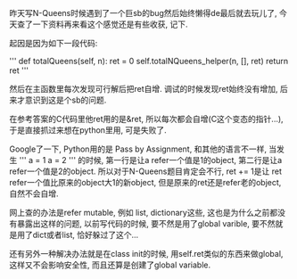 昨天写N-Queens时候遇到了一个巨sb的bug然后始终懒得de最后就去玩儿了, 今天查了一下资料再来看这个感觉还是有些收获, 记下.

起因是因为如下一段代码:

'''
def totalQueens(self, n):
	ret = 0
	self.totalNQueens_helper(n, [], ret)
	return ret
'''

然后在主函数里每次发现可行解后把ret自增. 调试的时候发现ret始终没有增加, 后来才意识到这是个sb的问题.

在参考答案的C代码里他ret用的是&ret, 所以每次都会自增(C这个变态的指针...), 于是直接抓过来想在python里用, 可是失败了.

Google了一下, Python用的是 Pass by Assignment, 和其他的语言不一样, 当发生
'''
a = 1
a = 2
'''
的时候, 第一行是让a refer一个值是1的object, 第二行是让a refer一个值是2的object. 所以对于N-Queens题目肯定会不行, ret += 1是让 ret refer一个值比原来的object大1的新object, 但是原来的ret还是refer老的object, 自然不会自增.

网上查的办法是refer mutable, 例如 list, dictionary这些, 这也是为什么之前都没有暴露出这样的问题, 以前写代码的时候, 要不然是用了global varible, 要不然就是用了dict或者list, 恰好躲过了这个...

还有另外一种解决办法就是在class init的时候, 用self.ret类似的东西来做global, 这样又不会影响安全性, 而且还算是创建了global variable.